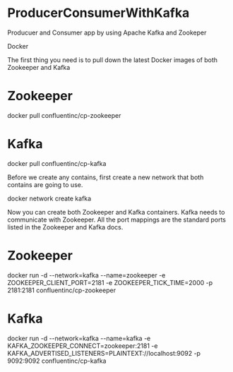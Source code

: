 # ProducerConsumerWithKafka
Producuer and Consumer app by using Apache Kafka and Zookeper

Docker

The first thing you need is to pull down the latest Docker images of both Zookeeper and Kafka

# Zookeeper
docker pull confluentinc/cp-zookeeper

# Kafka
docker pull confluentinc/cp-kafka

Before we create any contains, first create a new network that both contains are going to use.

docker network create kafka

Now you can create both Zookeeper and Kafka containers. Kafka needs to communicate with Zookeeper. 
All the port mappings are the standard ports listed in the Zookeeper and Kafka docs.

# Zookeeper
docker run -d --network=kafka --name=zookeeper -e ZOOKEEPER_CLIENT_PORT=2181 -e ZOOKEEPER_TICK_TIME=2000 -p 2181:2181  confluentinc/cp-zookeeper

# Kafka
docker run -d --network=kafka --name=kafka -e KAFKA_ZOOKEEPER_CONNECT=zookeeper:2181 -e KAFKA_ADVERTISED_LISTENERS=PLAINTEXT://localhost:9092 -p 9092:9092  confluentinc/cp-kafka
